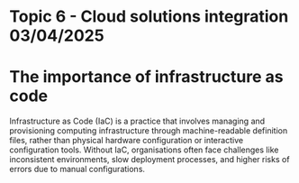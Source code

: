 # Topic 6 - Cloud solutions integration 03/04/2025

# The importance of infrastructure as code

Infrastructure as Code (IaC) is a practice that involves managing and provisioning computing infrastructure through machine-readable definition files, rather than physical hardware configuration or interactive configuration tools. Without IaC, organisations often face challenges like inconsistent environments, slow deployment processes, and higher risks of errors due to manual configurations.
